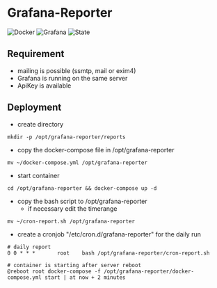 # Grafana-Reporter

![Docker](https://img.shields.io/badge/Docker-v19.03.13-blue) ![Grafana](https://img.shields.io/badge/Grafana-v7.2.0-orange) ![State](https://img.shields.io/badge/State-Ready--To--Deploy-green)

## Requirement

- mailing is possible (ssmtp, mail or exim4)
- Grafana is running on the same server
- ApiKey is available

## Deployment

- create directory

```
mkdir -p /opt/grafana-reporter/reports
```

- copy the docker-compose file in /opt/grafana-reporter

```
mv ~/docker-compose.yml /opt/grafana-reporter
```

- start container

```
cd /opt/grafana-reporter && docker-compose up -d
```

- copy the bash script to /opt/grafana-reporter
  - if necessary edit the timerange

```
mv ~/cron-report.sh /opt/grafana-reporter
```

- create a cronjob "/etc/cron.d/grafana-reporter" for the daily run

```
# daily report
0 0 * * *       root    bash /opt/grafana-reporter/cron-report.sh
 
# container is starting after server reboot
@reboot root docker-compose -f /opt/grafana-reporter/docker-compose.yml start | at now + 2 minutes
```
